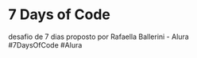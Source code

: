 <h1> 7 Days of Code </h1>

desafio de 7 dias proposto por Rafaella Ballerini - Alura <br>
#7DaysOfCode #Alura
